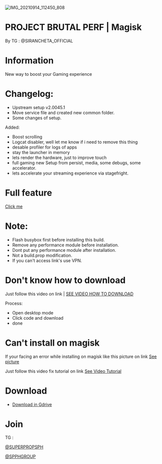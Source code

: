 ![IMG_20210914_112450_808](https://user-images.githubusercontent.com/73354897/133189983-cffd38a7-03bf-4781-8bb8-7912f2eb529a.jpg)



# PROJECT BRUTAL PERF | Magisk

  By TG : @SIRANCHETA_OFFICIAL

# Information
New way to boost your Gaming experience 


# Changelog: 
- Upstream setup v2.0045.1 
- Move service file and created new common folder.
- Some changes of setup.

Added: 
- Boost scrolling 
- Logcat disabler, well let me know if i need to remove this thing
- desable profiler for logs of apps
- stay the launcher in memory
- lets render the hardware, just to improve touch
- full gaming new Setup from persist, media, some debugs, some accelerator.
- lets accelerate your streaming experience via stagefright.


# Full feature
[Click me](https://katb.in/meow13302https://katb.in/meow13302)

# Note:
- Flash busybox first before installing this build.
- Remove any performance module before installation.
- Dont put any performance module after installation.
- Not a build.prop modification.
- If you can't access link's use VPN.

# Don't know how to download
Just follow this video on link | [SEE VIDEO HOW TO DOWNLOAD](https://telegra.ph/file/b2503009cabefd32dadf5.mp4)

Process: 

- Open desktop mode
- Click code and download
- done

# Can't install on magisk
If your facing an error while installing on magisk 
like this picture on link [See picture](https://telegra.ph/file/20648760a732113a1f7e6.jpg)

Just follow this video fix tutorial on link [See Video Tutorial](https://telegra.ph/file/4b5343b4dae5428a3b600.mp4)

# Download
- [Download in Gdrive](https://drive.google.com/file/d/1Jo40G7wf9Qt4grWGnzNbL9e9J0ax-9qf/view?usp=sharing)


# Join 
TG :

[@SUPERPROPSPH](https://t.me/superpropsph)

[@SPPHGROUP](https://t.me/spphgroup)

